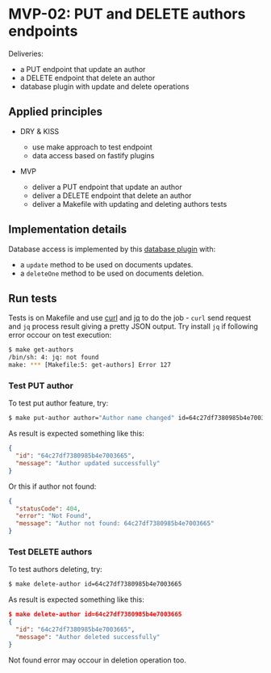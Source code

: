 # MVP-02: PUT and DELETE authors endpoints

Deliveries:

 * a PUT endpoint that update an author
 * a DELETE endpoint that delete an author
 * database plugin with update and delete operations

## Applied principles

 * DRY & KISS
 
   * use make approach to test endpoint
   * data access based on fastify plugins
 
 * MVP
 
   * deliver a PUT endpoint that update an author
   * deliver a DELETE endpoint that delete an author
   * deliver a Makefile with updating and deleting authors tests

## Implementation details

Database access is implemented by this [database plugin](../../src/plugins/database.js) with:

 * a `update` method to be used on documents updates.
 * a `deleteOne` method to be used on documents deletion.

## Run tests

Tests is on Makefile and use [curl](https://curl.se/) and [jq](https://jqlang.github.io/jq/) to do the job - `curl` send request and `jq` process result giving a pretty JSON output. Try install `jq` if following error occour on test execution:

``` bash
$ make get-authors
/bin/sh: 4: jq: not found
make: *** [Makefile:5: get-authors] Error 127
```

### Test PUT author

To test put author feature, try:

``` bash
$ make put-author author="Author name changed" id=64c27df7380985b4e7003665
```

As result is expected something like this:

``` json
{
  "id": "64c27df7380985b4e7003665",
  "message": "Author updated successfully"
}
```

Or this if author not found:

``` json
{
  "statusCode": 404,
  "error": "Not Found",
  "message": "Author not found: 64c27df7380985b4e7003665"
}
```

### Test DELETE authors

To test authors deleting, try:

``` bash
$ make delete-author id=64c27df7380985b4e7003665
```

As result is expected something like this:

``` json
$ make delete-author id=64c27df7380985b4e7003665
{
  "id": "64c27df7380985b4e7003665",
  "message": "Author deleted successfully"
}
```

Not found error may occour in deletion operation too.
